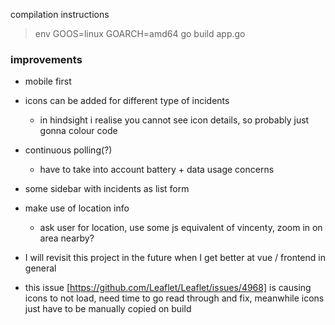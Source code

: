 compilation instructions  
> env GOOS=linux GOARCH=amd64 go build app.go

### improvements
- mobile first
- icons can be added for different type of incidents
    - in hindsight i realise you cannot see icon details, so probably just gonna colour code
- continuous polling(?)
    - have to take into account battery + data usage concerns
- some sidebar with incidents as list form
- make use of location info
    - ask user for location, use some js equivalent of vincenty, zoom in on area nearby?
- I will revisit this project in the future when I get better at vue / frontend in general

- this issue [https://github.com/Leaflet/Leaflet/issues/4968] is causing icons to not load, need time to go read through and fix, meanwhile icons just have to be manually copied
 on build
